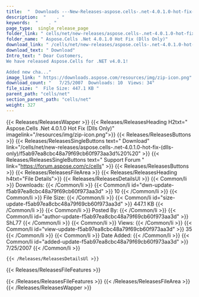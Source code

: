 ```yaml
---
title:  "  Downloads ---New-Releases-aspose.cells-.net-4.0.1.0-hot-fix-(dlls-only) . " 
description:  "    . " 
keywords:  "    . " 
page_type:  single_release_page
folder_link: " cells/net/new-releases/aspose.cells-.net-4.0.1.0-hot-fix-(dlls-only)/"
folder_name: " Aspose.Cells .Net 4.0.1.0 Hot Fix (Dlls Only)"
download_link: " /cells/net/new-releases/aspose.cells-.net-4.0.1.0-hot-fix-(dlls-only)/f5ab97ea8cbc48a79f69cb60f973aa3d"
download_text: " Download"
Intro_text: " Dear Customers,
We have released Aspose.Cells for .NET v4.0.1!

Added new cha..."
image_link: " https://downloads.aspose.com/resources/img/zip-icon.png"
download_count: "   7/25/2007  Downloads: 10  Views: 34"
file_size: "  File Size: 447.1 KB "
parent_path: "cells/net"
section_parent_path: "cells/net"
weight: 327 
---
```


{{< Releases/ReleasesWapper >}}
  {{< Releases/ReleasesHeading H2txt=" Aspose.Cells .Net 4.0.1.0 Hot Fix (Dlls Only)" imagelink="/resources/img/zip-icon.png">}}
  {{< Releases/ReleasesButtons >}}
    {{< Releases/ReleasesSingleButtons text=" Download" link="/cells/net/new-releases/aspose.cells-.net-4.0.1.0-hot-fix-(dlls-only)/f5ab97ea8cbc48a79f69cb60f973aa3d%20%20" >}}
    {{< Releases/ReleasesSingleButtons text=" Support Forum " link="https://forum.aspose.com/c/cells" >}}
  {{< Releases/ReleasesButtons >}}
  {{< Releases/ReleasesFileArea >}}
    {{< Releases/ReleasesHeading h4txt="File Details">}}
    {{< Releases/ReleasesDetailsUl >}}
            {{< Common/li  >}} Downloads: {{< /Common/li >}} 
      {{< Common/li id="dwn-update-f5ab97ea8cbc48a79f69cb60f973aa3d" >}} 10 {{< /Common/li >}} 
      {{< Common/li  >}} File Size: {{< /Common/li >}} 
      {{< Common/li id="size-update-f5ab97ea8cbc48a79f69cb60f973aa3d" >}} 447.1 KB {{< /Common/li >}} 
      {{< Common/li  >}} Posted By: {{< /Common/li >}} 
      {{< Common/li id="author-update-f5ab97ea8cbc48a79f69cb60f973aa3d" >}} ShL77 {{< /Common/li >}} 
      {{< Common/li  >}} Views: {{< /Common/li >}} 
      {{< Common/li id="view-update-f5ab97ea8cbc48a79f69cb60f973aa3d" >}} 35 {{< /Common/li >}} 
      {{< Common/li  >}} Date Added: {{< /Common/li >}} 
      {{< Common/li id="added-update-f5ab97ea8cbc48a79f69cb60f973aa3d" >}} 7/25/2007 {{< /Common/li >}} 

    {{< /Releases/ReleasesDetailsUl >}}

  {{< Releases/ReleasesFileFeatures >}}
      
  {{< /Releases/ReleasesFileFeatures >}}
 {{< /Releases/ReleasesFileArea >}}
{{< /Releases/ReleasesWapper >}}


